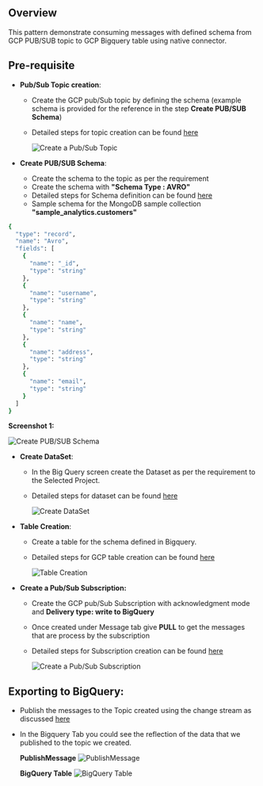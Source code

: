 ## Overview
   This pattern demonstrate consuming messages with defined schema from GCP PUB/SUB topic to GCP Bigquery table using native connector.
   
## Pre-requisite
- **Pub/Sub Topic creation**:
  * Create the GCP pub/Sub topic by defining the schema (example schema is provided for the reference in the step **Create PUB/SUB Schema**)
  * Detailed steps for topic creation can be found [here](https://cloud.google.com/pubsub/docs/create-topic#create_a_topic_2)

    ![Create a Pub/Sub Topic](https://github.com/mongodb-partners/MongoDb-BigQuery-Workshops/assets/109083730/01f6a218-c54c-4eb5-8b81-c103aa35fcb1)

- **Create PUB/SUB Schema**:
  * Create the schema to the topic as per the requirement
  * Create the schema with **"Schema Type : AVRO"**
  * Detailed steps for Schema definition can be found [here](https://cloud.google.com/pubsub/docs/create-schemas#create-schema)
  * Sample schema for the MongoDB sample collection **"sample_analytics.customers"**
``` bash
{
  "type": "record",
  "name": "Avro",
  "fields": [
    {
      "name": "_id",
      "type": "string"
    },
    {
      "name": "username",
      "type": "string"
    },
    {
      "name": "name",
      "type": "string"
    },
    {
      "name": "address",
      "type": "string"
    },
    {
      "name": "email",
      "type": "string"
    }
  ]
}
```
 
  **Screenshot 1:**
  
  ![Create PUB/SUB Schema](https://github.com/mongodb-partners/MongoDb-BigQuery-Workshops/assets/109083730/0113324a-8825-432a-96d7-49b3e1191d1e)

- **Create DataSet**:
  * In the Big Query screen create the Dataset as per the requirement to the Selected Project.
  * Detailed steps for dataset can be found [here](https://cloud.google.com/bigquery/docs/datasets#create-dataset)

    ![Create DataSet](https://github.com/mongodb-partners/MongoDb-BigQuery-Workshops/assets/109083730/4f4e8bb7-a525-42f5-b0bc-61269f94f2a1)

- **Table Creation**:
  * Create a table for the schema defined in Bigquery.
  * Detailed steps for GCP table creation can be found [here](https://cloud.google.com/bigquery/docs/tables#create_an_empty_table_with_a_schema_definition)

    ![Table Creation](https://github.com/mongodb-partners/MongoDb-BigQuery-Workshops/assets/109083730/c83e8728-1462-42f6-bfe2-b915763003ac)

- **Create a Pub/Sub Subscription:**
  * Create the GCP pub/Sub Subscription with acknowledgment mode and **Delivery type: write to BigQuery**
  * Once created under Message tab give **PULL** to get the messages that are process by the subscription
  * Detailed steps for Subscription creation can be found [here](https://cloud.google.com/pubsub/docs/create-subscription#create_a_pull_subscription)

    ![Create a Pub/Sub Subscription](https://github.com/mongodb-partners/MongoDb-BigQuery-Workshops/assets/109083730/8c34544a-1da9-4bad-8f18-49322e2ef1c9)

## Exporting to BigQuery:
  * Publish the messages to the Topic created using the change stream as discussed [here](https://github.com/mongodb-partners/MongoDb-BigQuery-Workshops/blob/dev_bq-workshop_demo/CollectionLevelPubSub/README.md)

  * In the Bigquery Tab you could see the reflection of the data that we published to the topic we created.

    **PublishMessage**
    ![PublishMessage](https://github.com/mongodb-partners/MongoDb-BigQuery-Workshops/assets/109083730/53c34fcb-620b-4c34-b326-59872b135f69)

    **BigQuery Table**
    ![BigQuery Table](https://github.com/mongodb-partners/MongoDb-BigQuery-Workshops/assets/109083730/d2e9e61f-ca71-4a94-af5c-23e788587460)




